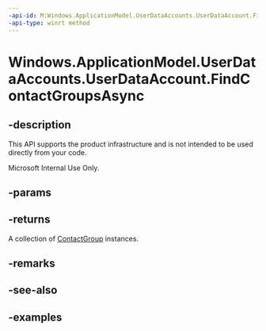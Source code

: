 ```yaml
---
-api-id: M:Windows.ApplicationModel.UserDataAccounts.UserDataAccount.FindContactGroupsAsync
-api-type: winrt method
---
```


<!-- Method syntax.
public IAsyncOperation<ContactGroup>> UserDataAccount.FindContactGroupsAsync()
-->

# Windows.ApplicationModel.UserDataAccounts.UserDataAccount.FindContactGroupsAsync

## -description
This API supports the product infrastructure and is not intended to be used directly from your code.

Microsoft Internal Use Only.

## -params

## -returns
A collection of [ContactGroup](../windows.applicationmodel.contacts/contactgroup.md) instances.

## -remarks

## -see-also

## -examples
